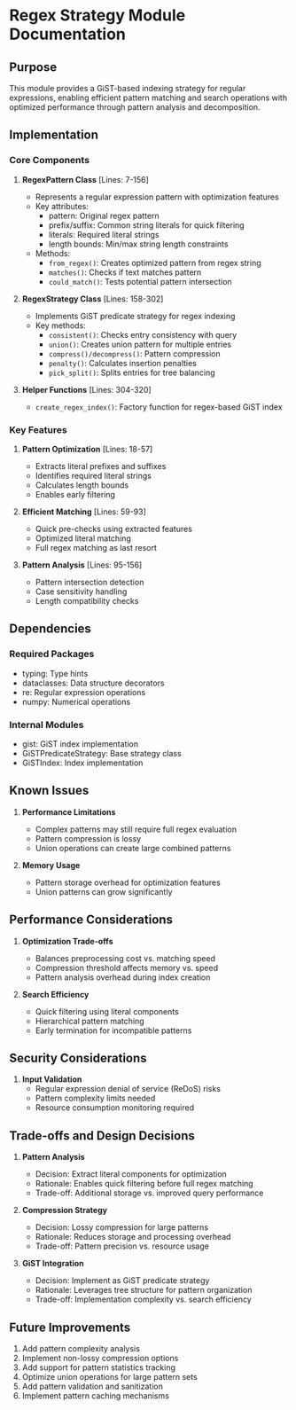 # Regex Strategy Module Documentation

## Purpose

This module provides a GiST-based indexing strategy for regular expressions, enabling efficient pattern matching and search operations with optimized performance through pattern analysis and decomposition.

## Implementation

### Core Components

1. **RegexPattern Class** [Lines: 7-156]

   - Represents a regular expression pattern with optimization features
   - Key attributes:
     - pattern: Original regex pattern
     - prefix/suffix: Common string literals for quick filtering
     - literals: Required literal strings
     - length bounds: Min/max string length constraints
   - Methods:
     - `from_regex()`: Creates optimized pattern from regex string
     - `matches()`: Checks if text matches pattern
     - `could_match()`: Tests potential pattern intersection

2. **RegexStrategy Class** [Lines: 158-302]

   - Implements GiST predicate strategy for regex indexing
   - Key methods:
     - `consistent()`: Checks entry consistency with query
     - `union()`: Creates union pattern for multiple entries
     - `compress()/decompress()`: Pattern compression
     - `penalty()`: Calculates insertion penalties
     - `pick_split()`: Splits entries for tree balancing

3. **Helper Functions** [Lines: 304-320]
   - `create_regex_index()`: Factory function for regex-based GiST index

### Key Features

1. **Pattern Optimization** [Lines: 18-57]

   - Extracts literal prefixes and suffixes
   - Identifies required literal strings
   - Calculates length bounds
   - Enables early filtering

2. **Efficient Matching** [Lines: 59-93]

   - Quick pre-checks using extracted features
   - Optimized literal matching
   - Full regex matching as last resort

3. **Pattern Analysis** [Lines: 95-156]
   - Pattern intersection detection
   - Case sensitivity handling
   - Length compatibility checks

## Dependencies

### Required Packages

- typing: Type hints
- dataclasses: Data structure decorators
- re: Regular expression operations
- numpy: Numerical operations

### Internal Modules

- gist: GiST index implementation
- GiSTPredicateStrategy: Base strategy class
- GiSTIndex: Index implementation

## Known Issues

1. **Performance Limitations**

   - Complex patterns may still require full regex evaluation
   - Pattern compression is lossy
   - Union operations can create large combined patterns

2. **Memory Usage**
   - Pattern storage overhead for optimization features
   - Union patterns can grow significantly

## Performance Considerations

1. **Optimization Trade-offs**

   - Balances preprocessing cost vs. matching speed
   - Compression threshold affects memory vs. speed
   - Pattern analysis overhead during index creation

2. **Search Efficiency**
   - Quick filtering using literal components
   - Hierarchical pattern matching
   - Early termination for incompatible patterns

## Security Considerations

1. **Input Validation**
   - Regular expression denial of service (ReDoS) risks
   - Pattern complexity limits needed
   - Resource consumption monitoring required

## Trade-offs and Design Decisions

1. **Pattern Analysis**

   - Decision: Extract literal components for optimization
   - Rationale: Enables quick filtering before full regex matching
   - Trade-off: Additional storage vs. improved query performance

2. **Compression Strategy**

   - Decision: Lossy compression for large patterns
   - Rationale: Reduces storage and processing overhead
   - Trade-off: Pattern precision vs. resource usage

3. **GiST Integration**
   - Decision: Implement as GiST predicate strategy
   - Rationale: Leverages tree structure for pattern organization
   - Trade-off: Implementation complexity vs. search efficiency

## Future Improvements

1. Add pattern complexity analysis
2. Implement non-lossy compression options
3. Add support for pattern statistics tracking
4. Optimize union operations for large pattern sets
5. Add pattern validation and sanitization
6. Implement pattern caching mechanisms
